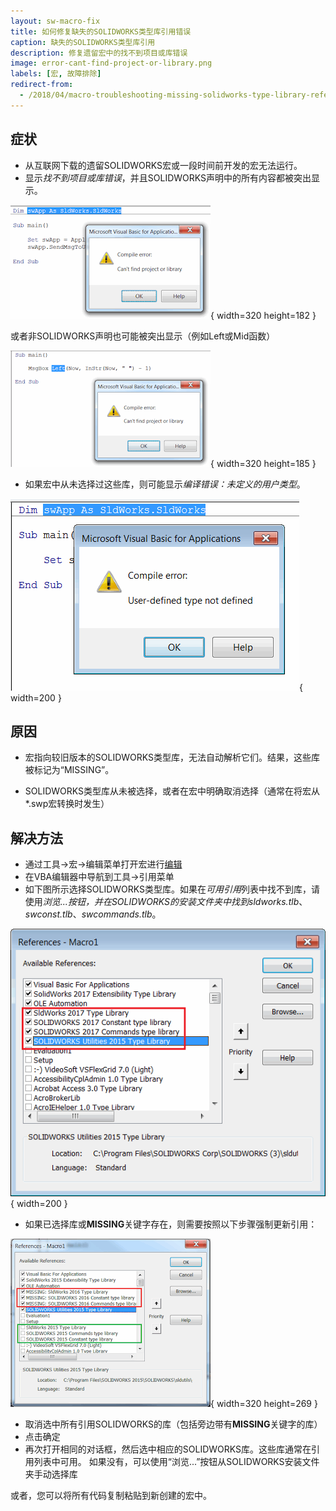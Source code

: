 ```yaml
---
layout: sw-macro-fix
title: 如何修复缺失的SOLIDWORKS类型库引用错误
caption: 缺失的SOLIDWORKS类型库引用
description: 修复遗留宏中的找不到项目或库错误
image: error-cant-find-project-or-library.png
labels: [宏, 故障排除]
redirect-from:
  - /2018/04/macro-troubleshooting-missing-solidworks-type-library-references.html
---
```

## 症状

* 从互联网下载的遗留SOLIDWORKS宏或一段时间前开发的宏无法运行。
* 显示*找不到项目或库错误*，并且SOLIDWORKS声明中的所有内容都被突出显示。

![运行宏时出现找不到项目或库错误](error-cant-find-project-or-library.png){ width=320 height=182 }

或者非SOLIDWORKS声明也可能被突出显示（例如Left或Mid函数）

![VBA中Left函数出现找不到项目或库错误](error-cant-find-project-or-library-left.png){ width=320 height=185 }

* 如果宏中从未选择过这些库，则可能显示*编译错误：未定义的用户类型*。

![编译错误：未定义的用户类型](compile-error-user-defined-type-not-defined.png){ width=200 }

## 原因

* 宏指向较旧版本的SOLIDWORKS类型库，无法自动解析它们。结果，这些库被标记为“MISSING”。

* SOLIDWORKS类型库从未被选择，或者在宏中明确取消选择（通常在将宏从*.swp宏转换时发生）

## 解决方法

* 通过工具->宏->编辑菜单打开宏进行[编辑](https://help.solidworks.com/2017/english/solidworks/sldworks/t_edit_macro.htm)
* 在VBA编辑器中导航到工具->引用菜单
* 如下图所示选择SOLIDWORKS类型库。如果在*可用引用*列表中找不到库，请使用*浏览...*按钮，并在SOLIDWORKS的安装文件夹中找到*sldworks.tlb*、*swconst.tlb*、*swcommands.tlb*。

![所需的SOLIDWORKS类型库](selected-sw-references.png){ width=200 }

* 如果已选择库或**MISSING**关键字存在，则需要按照以下步骤强制更新引用：

![VBA宏中缺失引用列表](fix-update-vba-references.png){ width=320 height=269 }

* 取消选中所有引用SOLIDWORKS的库（包括旁边带有**MISSING**关键字的库）
* 点击确定
* 再次打开相同的对话框，然后选中相应的SOLIDWORKS库。这些库通常在引用列表中可用。
如果没有，可以使用“浏览...”按钮从SOLIDWORKS安装文件夹手动选择库

或者，您可以将所有代码复制粘贴到新创建的宏中。